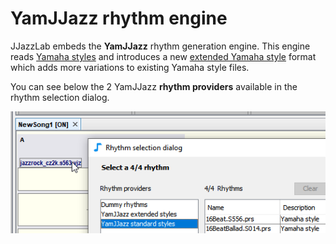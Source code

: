 # YamJJazz rhythm engine

JJazzLab embeds the **YamJJazz** rhythm generation engine. This engine reads [Yamaha styles](yamaha-styles.md) and introduces a new [extended Yamaha style](extended-yamaha-styles.md) format which adds more variations to existing Yamaha style files.

You can see below the 2 YamJJazz **rhythm providers** available in the rhythm selection dialog.

![](../../.gitbook/assets/yamjjazzrhythmproviders.png)

